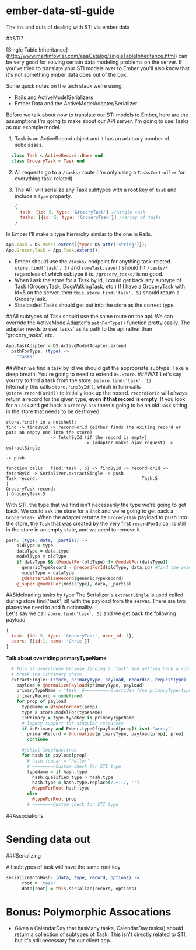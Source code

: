 ember-data-sti-guide
====================

The ins and outs of dealing with STI via ember data

##STI?

[Single Table Inheritance] (http://www.martinfowler.com/eaaCatalog/singleTableInheritance.html) can be very good for solving certain data modeling problems on the server.  If you've tried to translate your STI models over to Ember you'll also know that it's not something ember data does out of the box. 

Some quick notes on the tech stack we're using. 
* Rails and ActiveModelSerializers
* Ember Data and the ActiveModelAdapter/Serializer


Before we talk about _how_ to translate our STI models to Ember, here are the assumptions I'm going to make about our API server. I'm going to use Tasks as our example model.

1. Task is an ActiveRecord object and it has an arbitrary number of subclasses.

```ruby
  class Task < ActiveRecord::Base end
  class GroceryTask < Task end
```

2. All requests go to a `/tasks/` route (I'm only using a `TasksController` for everything task-related).
3. The API will serialize any Task subtypes with a root key of `task` and include a `type` property.
    
    ```javascript
    {
      task: {id: 5, type: 'GroceryTask'} //single task
      tasks: [{id: 5, type: 'GroceryTask'}] //array of tasks
    }
    ```

In Ember I'll make a type hierarchy similar to the one in Rails.
```javascript
App.Task = DS.Model.extend({type: DS.attr('string')});
App.GroceryTask = App.Task.extend();
```

* Ember should use the `/tasks/` endpoint for anything task-related.  `store.find('task', 5)` and `someTask.save()` should hit `/tasks/*` regardless of which subtype it is.  `/grocery_tasks/` is no good.
* When I ask the store for a Task by id, I could get back any subtype of Task (GroceryTask, DogWalkingTask, etc.)  If I have a GroceryTask with id=5 on the server, then `this.store.find('task', 5)` should return a GroceryTask.
* Sideloaded Tasks should get put into the store as the correct type.

##All subtypes of Task should use the same route on the api.
We can override the ActiveModelAdapter's `pathForType()` function pretty easily. The adapter needs to use 'tasks' as its path to the api rather than 'grocery_tasks', etc.
```coffeescript
App.TaskAdapter = DS.ActiveModelAdapter.extend
  pathForType: (type) ->
    'tasks'
```

##When we find a task by id we should get the appropriate subtype.
Take a deep breath.  You're going to need to extend `DS.Store`.
###WAT
Let's say you try to find a task from the store.  `@store.find('task', 1)`.  
Internally this calls `store.findById()`, which in turn calls `@store.recordForId()` to initially look up the record. `recordForId` will _always_ return a record for the given type, __even if that record is empty__. If you look for a `Task` and get back a `GroceryTask` there's going to be an old `Task` sitting in the store that needs to be destroyed.
```
store.find() in a nutshell:
find -> findById -> recordForId (either finds the exiting record or puts an empty one into the store)
                 -> fetchById (if the record is empty)
                              -> (adapter makes ajax request) -> extractSingle
                                                                       -> push
                              
function calls:  find('task', 5) -> findById -> recordForId -> fetchById -> Serializer.extractSingle -> push
Task record:                                      | Task:5                             |
GroceryTask record:                                                                    | GroceryTask:5
```
With STI, the type that we find isn't necessarily the type we're going to get back.  We could ask the store for a `Task` and we're going to get back a `GroceryTask`.  When the adapter returns its `GroceryTask` payload to push into the store, the `Task` that was created by the very first `recordForId` call is still in the store in an empty state, and we need to remove it. 

```coffeescript
push: (type, data, _partial) ->
    oldType = type
    dataType = data.type
    modelType = oldType
    if dataType && (@modelFor(oldType) != @modelFor(dataType))
      genericTypeRecord = @recordForId(oldType, data.id) #find the original record made by recordForId
      modelType = dataType
      @dematerializeRecord(genericTypeRecord)
    @_super @modelFor(modelType), data, _partial
```

##Sideloading tasks by type
The Serializer's `extractSingle` is used called during store.find('task', id) with the payload from the server.  There are two places we need to add functionality.  
Let's say we call `store.find('task', 5)` and we get back the following payload

```javascript
{
  task: {id: 5, type: 'GroceryTask', user_id: 1},
  users: [{id:1, name: 'Chris'}]
}
```

**Talk about overriding primaryTypeName**

```coffeescript
  # This is overridden because finding a 'task' and getting back a root key of 'author_task' will
  # break the isPrimary check.
  extractSingle: (store, primaryType, payload, recordId, requestType) ->
    payload = @normalizePayload(primaryType, payload)
    primaryTypeName = 'task' #=========>Overriden from primaryType.typeKey
    primaryRecord = undefined
    for prop of payload
      typeName = @typeForRoot(prop)
      type = store.modelFor(typeName)
      isPrimary = type.typeKey is primaryTypeName
      # legacy support for singular resources
      if isPrimary and Ember.typeOf(payload[prop]) isnt "array"
        primaryRecord = @normalize(primaryType, payload[prop], prop)
        continue

      #jshint loopfunc:true
      for hash in payload[prop]
        # hash.foobar = 'hello!'
        # ========>Custom check for STI type
        typeName = if hash.type
          hash.qualified_type = hash.type
          hash.type = hash.type.replace(/.+::/, '')
          @typeForRoot hash.type
        else
          @typeForRoot prop
        # <=======Custom check for STI type
```
##Associations

Sending data out
=================
###Serializing

All subtypes of task will have the same root key
```coffeescript
serializeIntoHash: (data, type, record, options) ->
      root = 'task'
      data[root] = this.serialize(record, options)
```
Bonus: Polymorphic Assocations
=================================
* Given a CalendarDay that hasMany tasks, CalendarDay.tasks() should return a collection of subtypes of Task.  This isn't directly related to STI, but it's still necessary for our client app.  

